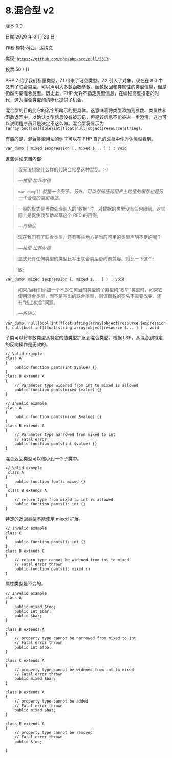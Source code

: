 # 8.混合型 v2

版本:0.9

日期:2020 年 3 月 23 日

作者:梅特·科西，达纳克

实现: [`https://github.com/php/php-src/pull/5313`](https://github.com/php/php-src/pull/5313)

投票:50 / 11

PHP 7 给了我们标量类型，7.1 带来了可空类型，7.2 引入了对象，现在在 8.0 中又有了联合类型。可以声明大多数函数参数、函数返回和类属性的类型信息，但是仍然需要混合类型。历史上，PHP 允许不指定类型信息，在编程高度指定的时代，这为混合类型的清晰化提供了机会。

混合型的目的比它的名字所暗示的更具体。这意味着将类型添加到参数、类属性和函数返回中，以确认类型信息没有被忘记，但是该信息不能被进一步澄清。这也可以说明程序员只是决定不这么做。混合型将显示为`(array|bool|callable|int|float|null|object|resource|string).`

有趣的是，混合类型用法的例子可以在 PHP 自己的文档中作为伪类型看到。

```
var_dump ( mixed $expression [, mixed $... ] ) : void

```

这些评论来自内部:

> 我无法想象什么样的代码会接受这种混乱。:-)
> 
> *—拉里·加菲尔德*

> `var_dump()` *就是一个例子。另外，可以存储任何用户土地值的缓存也是另一个合理的常见用途*。

> 一般的模式是当你处理别人的“数据”时，对数据的类型没有任何限制。这实际上是促使我帮助起草这个 RFC 的用例。
> 
> *—丹确认*

> 现在我们有了联合类型，还有哪些地方是当前可用的类型声明不足的呢？
> 
> *—拉里·加菲尔德*

> 显式允许任何类型的类型比写出联合类型更向前兼容。对比一下这个:

> 致:

```
var_dump( mixed $expression [, mixed $... ] ) : void

```

> 如果/当我们添加一个不是任何当前类型的子类型的“枚举”类型时，如果它使用混合类型，而不是写出的联合类型，则该函数的签名不需要改变。还有“线上拟合”问题。
> 
> *—丹确认*

```
var_dump( null|bool|int|float|string|array|object|resource $expression [, null|bool|int|float|string|array|object|resource $... ] ) : void

```

子类可以将参数类型从特定的值类型扩展到混合类型。根据 LSP，从混合到特定的反向操作是无效的。

```
// Valid example
class A
{
    public function pants(int $value) {}
}
class B extends A
{
    // Parameter type widened from int to mixed is allowed
    public function pants(mixed $value) {}
}

// Invalid example
class A
{
    public function pants(mixed $value) {}
}
class B extends A
{
    // Parameter type narrowed from mixed to int
    // Fatal error
    public function pants(int $value) {}
}

```

混合返回类型可以缩小到一个子类中。

```
// Valid example
 class A
{
    public function foo(): mixed {}
}
 class B extends A
{
    // return type from mixed to int is allowed
    public function pants(): int {}
}

```

特定的返回类型不能使用 mixed 扩展。

```
// Invalid example
class C
{
    public function pants(): int {}
}
class D extends C
{
    // return type cannot be widened from int to mixed
    // Fatal error thrown
    public function pants(): mixed {}
}

```

属性类型是不变的。

```
// Invalid example
class A
{
    public mixed $foo;
    public int $bar;
    public $baz;
}

class B extends A
{
    // property type cannot be narrowed from mixed to int
    // Fatal error thrown
    public int $foo;
}

class C extends A
{
    // property type cannot be widened from int to mixed
    // Fatal error thrown
    public mixed $bar;
}

class D extends A
{
    // property type cannot be added
    // Fatal error thrown
    public mixed $baz;
}

class E extends A
{
    // property type cannot be removed
    // Fatal error thrown
    public $foo;

}

```
